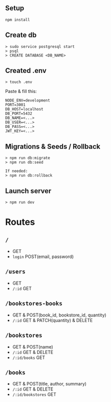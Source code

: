 ## Setup

    npm install

## Create db

    > sudo service postgresql start
    > psql
    > CREATE DATABASE <DB_NAME>

## Created .env

    > touch .env

Paste & fill this:

    NODE_ENV=development
    PORT=3001
    DB_HOST=localhost
    DB_PORT=5432
    DB_NAME=<...>
    DB_USER=<...>
    DB_PASS=<...>
    JWT_KEY=<...>

## Migrations & Seeds / Rollback

    > npm run db:migrate
    > npm run db:seed

    If needed:
    > npm run db:rollback

## Launch server

    > npm run dev

# Routes

## `/`

- GET
- `login` POST(email, password)

## `/users`

- GET
- `/:id` GET

## `/bookstores-books`

- GET & POST(book_id, bookstore_id, quantity)
- `/:id` GET & PATCH(quantity) & DELETE

## `/bookstores`

- GET & POST(name)
- `/:id` GET & DELETE
- `/:id/books` GET

## `/books`

- GET & POST(title, author, summary)
- `/:id` GET & DELETE
- `/:id/bookstores` GET
